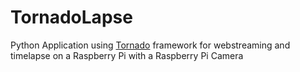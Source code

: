 # TornadoLapse

Python Application using [Tornado](https://www.tornadoweb.org/en/stable/) framework for webstreaming and timelapse on a Raspberry Pi with a Raspberry Pi Camera  